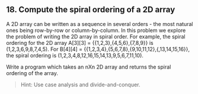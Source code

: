 ## 18. Compute the spiral ordering of a 2D array

A 2D array can be written as a sequence in several orders - the most natural ones being row-by-row or column-by-column. In this problem we explore the problem of writing the 2D array in spiral order. For example, the spiral ordering for the 2D
array A[3][3] = {{1,2,3},{4,5,6},{7,8,9}} is (1,2,3,6,9,8,7,4,5). For B[4][4] = {{1,2,3,4},{5,6,7,8},{9,10,11,12},{,13,14,15,16}}, the spiral ordering is (1,2,3,4,8,12,16,15,14,13,9,5,6,7,11,10).

Write a program which takes an nXn 2D array and returns the spiral ordering of the array.

>Hint: Use case analysis and divide-and-conquer.